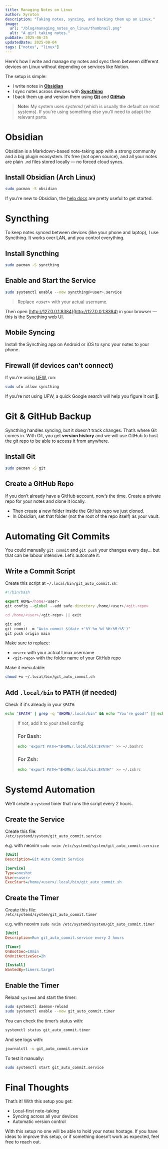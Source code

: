 ```yaml
---
title: Managing Notes on Linux
author: Xyroton
description: "Taking notes, syncing, and backing them up on Linux."
image:
  url: "/blog/managing_notes_on_linux/thumbnail.png"
  alt: "A girl taking notes."
pubDate: 2025-06-25
updatedDate: 2025-08-04
tags: ["notes", "linux"]
---
```


Here’s how I write and manage my notes and sync them between different devices on Linux without depending on services like Notion.

The setup is simple:

- I write notes in [**Obsidian**](https://obsidian.md/)
- I sync notes across devices with [**Syncthing**](https://wiki.archlinux.org/title/Syncthing)
- I back them up and version them using [**Git**](https://git-scm.com/) and [**GitHub**](https://github.com/)

> **Note:** My system uses _systemd_ (which is usually the default on most systems). If you're using something else you'll need to adapt the relevant parts.

# Obsidian

Obsidian is a Markdown-based note-taking app with a strong community and a big plugin ecosystem. It’s free (not open source), and all your notes are plain `.md` files stored locally — no forced cloud syncs.

## Install Obsidian (Arch Linux)

```bash title="Terminal"
sudo pacman -S obsidian
```

If you're new to Obsidian, the [help docs](https://help.obsidian.md/) are pretty useful to get started.

# Syncthing

To keep notes synced between devices (like your phone and laptop), I use Syncthing. It works over LAN, and you control everything.

## Install Syncthing

```bash title="Terminal"
sudo pacman -S syncthing
```

## Enable and Start the Service

```bash title="Terminal"
sudo systemctl enable --now syncthing@<user>.service
```

> Replace _\<user\>_ with your actual username.

Then open [http://127.0.0.1:8384](http://127.0.0.1:8384) in your browser — this is the Syncthing web UI.

## Mobile Syncing

Install the Syncthing app on Android or iOS to sync your notes to your phone.

## Firewall (if devices can't connect)

If you're using [UFW](https://wiki.archlinux.org/title/Uncomplicated_Firewall), run:

```bash title="Terminal"
sudo ufw allow syncthing
```

If you’re not using UFW, a quick Google search will help you figure it out 🤗.

# Git & GitHub Backup

Syncthing handles syncing, but it doesn’t track changes. That’s where Git comes in. With Git, you get **version history** and we will use GitHub to host the git repo to be able to access it from anywhere.

## Install Git

```bash title="Terminal"
sudo pacman -S git
```

## Create a GitHub Repo

If you don’t already have a GitHub account, now’s the time. Create a private repo for your notes and clone it locally.

- Then create a new folder inside the GitHub repo we just cloned.
- In Obsidian, set that folder (not the root of the repo itself) as your vault.

# Automating Git Commits

You could manually `git commit` and `git push` your changes every day… but that can be labour intensive. Let’s automate it.

## Write a Commit Script

Create this script at `~/.local/bin/git_auto_commit.sh`:

```js showLineNumbers
#!/bin/bash

export HOME=/home/<user>
git config --global --add safe.directory /home/<user>/<git-repo>

cd /home/<user>/<git-repo> || exit

git add .
git commit -m "Auto-commit $(date +'%Y-%m-%d %H:%M:%S')"
git push origin main
```

Make sure to replace:

- `<user>` with your actual Linux username
- `<git-repo>` with the folder name of your GitHub repo

Make it executable:

```bash title="Terminal"
chmod +x ~/.local/bin/git_auto_commit.sh
```

## Add `.local/bin` to PATH (if needed)

Check if it's already in your `$PATH`:

```bash title="Terminal"
echo "$PATH" | grep -q "$HOME/.local/bin" && echo "You're good!" || echo "Need to add it."
```

> If not, add it to your shell config:
>
> ### For Bash:
>
> ```bash title="Terminal"
> echo 'export PATH="$HOME/.local/bin:$PATH"' >> ~/.bashrc
> ```
>
> ### For Zsh:
>
> ```bash title="Terminal"
> echo 'export PATH="$HOME/.local/bin:$PATH"' >> ~/.zshrc
> ```

# Systemd Automation

We’ll create a `systemd` timer that runs the script every 2 hours.

## Create the Service

Create this file:  
`/etc/systemd/system/git_auto_commit.service`

e.g. with neovim `sudo nvim /etc/systemd/system/git_auto_commit.service`

```ini showLineNumbers
[Unit]
Description=Git Auto Commit Service

[Service]
Type=oneshot
User=<user>
ExecStart=/home/<user>/.local/bin/git_auto_commit.sh
```

## Create the Timer

Create this file:  
`/etc/systemd/system/git_auto_commit.timer`

e.g. with neovim `sudo nvim /etc/systemd/system/git_auto_commit.timer`

```ini showLineNumbers
[Unit]
Description=Run git_auto_commit.service every 2 hours

[Timer]
OnBootSec=10min
OnUnitActiveSec=2h

[Install]
WantedBy=timers.target
```

## Enable the Timer

Reload `systemd` and start the timer:

```bash title="Terminal"
sudo systemctl daemon-reload
sudo systemctl enable --now git_auto_commit.timer
```

You can check the timer’s status with:

```bash title="Terminal"
systemctl status git_auto_commit.timer
```

And see logs with:

```bash title="Terminal"
journalctl -u git_auto_commit.service
```

To test it manually:

```bash title="Terminal"
sudo systemctl start git_auto_commit.service
```

# Final Thoughts

That’s it! With this setup you get:

- Local-first note-taking
- Syncing across all your devices
- Automatic version control

With this setup no one will be able to hold your notes hostage. If you have ideas to improve this setup, or if something doesn’t work as expected, feel free to reach out.
